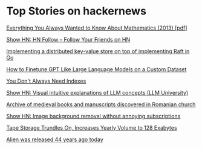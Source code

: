 # Top Stories on hackernews <br />
[Everything You Always Wanted to Know About Mathematics (2013) [pdf]](https://www.math.cmu.edu/~jmackey/151_128/bws_book.pdf)

[Show HN: HN Follow – Follow Your Friends on HN](https://www.val.town/v/rodrigotello.hnFollow)

[Implementing a distributed key-value store on top of implementing Raft in Go](https://notes.eatonphil.com/2023-05-25-raft.html)

[How to Finetune GPT Like Large Language Models on a Custom Dataset](https://lightning.ai/pages/blog/how-to-finetune-gpt-like-large-language-models-on-a-custom-dataset/)

[You Don't Always Need Indexes](https://www.jefftk.com/p/you-dont-always-need-indexes)

[Show HN: Visual intuitive explanations of LLM concepts (LLM University)]()

[Archive of medieval books and manuscripts discovered in Romanian church](https://www.medievalists.net/2022/09/medieval-books-manuscripts-discovered-romania/)

[Show HN: Image background removal without annoying subscriptions](https://pixian.ai/remove-image-backgrounds)

[Tape Storage Trundles On, Increases Yearly Volume to 128 Exabytes](https://www.tomshardware.com/news/tape-storage-trundles-on-increases-yearly-volume-to-128-exabytes)

[Alien was released 44 years ago today](https://twitter.com/ATRightMovies/status/1661664750273527810)
